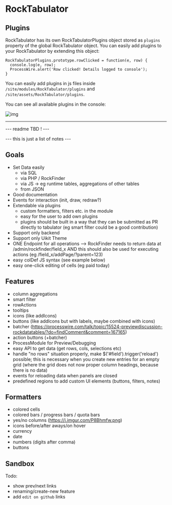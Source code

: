 # RockTabulator

## Plugins

RockTabulator has its own RockTabulatorPlugins object stored as `plugins`
property of the global RockTabulator object. You can easily add plugins
to your RockTabulator by extending this object:

```
RockTabulatorPlugins.prototype.rowClicked = function(e, row) {
  console.log(e, row);
  ProcessWire.alert('Row clicked! Details logged to console');
}
```

You can easily add plugins in js files inside
`/site/modules/RockTabulator/plugins` and
`/site/assets/RockTabulator/plugins`.

You can see all available plugins in the console:

![img](https://i.imgur.com/w0Cyp4a.png)

---

--- readme TBD ! ---

--- this is just a list of notes ---

## Goals

* Set Data easily
  * via SQL
  * via PHP / RockFinder
  * via JS -> eg runtime tables, aggregations of other tables
  * from JSON
* Good documentation
* Events for interaction (init, draw, redraw?)
* Extendable via plugins
  * custom formatters, filters etc. in the module
  * easy for the user to add own plugins
  * plugins should be built in a way that they can be submitted as PR directly to tabulator (eg smart filter could be a good contribution)
* Support only backend
* Support only Uikit Theme
* ONE Endpoint for all operations --> RockFinder needs to return data at /admin/rockfinder/field_x AND this should also be used for executing actions (eg /field_x/addPage/?parent=123)
* easy colDef JS syntax (see example below)
* easy one-click editing of cells (eg paid today)

## Features

* column aggregations
* smart filter
* rowActions
* tooltips
* icons (like addIcons)
* buttons (like addIcons but with labels, maybe combined with icons)
* batcher (https://processwire.com/talk/topic/15524-previewdiscussion-rockdatatables/?do=findComment&comment=167165)
* action buttons (+batcher)
* ProcessModule for Preview/Debugging
* easy API to get data (get rows, cols, selections etc)
* handle "no rows" situation properly, make $('#field').trigger('reload') possible; this is necessary when you create new entries for an empty grid (where the grid does not now proper column headings, because there is no data)
* events for reloading data when panels are closed
* predefined regions to add custom UI elements (buttons, filters, notes)

## Formatters

* colored cells
* colored bars / progress bars / quota bars
* yes/no columns (https://i.imgur.com/P8Bhmfw.png)
* icons before/after aways/on hover
* currency
* date
* numbers (digits after comma)
* buttons

## Sandbox

Todo:

* show prev/next links
* renaming/create-new feature
* add `edit on github` links